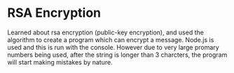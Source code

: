 # RSA Encryption
Learned about rsa encryption (public-key encryption), and used the algorithm to create a program which can encrypt a message. Node.js is used and this is run with the console. However due to very large promary numbers being used, after the string is longer than 3 charcters, the program will start making mistakes by nature.

